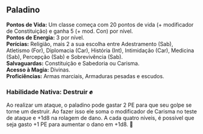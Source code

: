 ## Paladino <a id="paladino"></a>

**Pontos de Vida:** Um classe começa com 20 pontos de vida (+ modificador de Constituição) e ganha 5 (+ mod. Con) por nível.</br>
**Pontos de Energia:** 3 por nível.</br>
**Perícias:** Religião, mais 2 a sua escolha entre Adestramento (Sab), Atletismo (For), Diplomacia (Car), História (Int), Intimidação (Car), Medicina (Sab), Percepção (Sab) e Sobrevivência (Sab).</br>
**Salvaguardas:** Constituição e Sabedoria ou Carisma.</br>
**Acesso à Magia:** Divinas.</br>
**Proficiências:** Armas marciais, Armaduras pesadas e escudos.</br>

### Habilidade Nativa: Destruir ✊
Ao realizar um ataque, o paladino pode gastar 2 PE para que seu golpe se torne um destruir. Ao fazer isso ele soma o modificador de Carisma no teste de ataque e +1d8 na rolagem de dano. A cada quatro níveis, é possível que seja gasto +1 PE para aumentar o dano em +1d8. 🧙